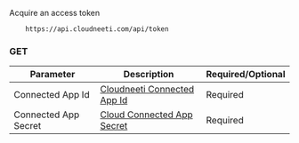 Acquire an access token

        https://api.cloudneeti.com/api/token

### GET

| Parameter           |           Description                                |           Required/Optional  |
|-----------|----------------------------------------------------------------|----------------------------|
| Connected App Id   |          [Cloudneeti Connected App Id​](#license-id)                  | Required|
| Connected App Secret   |          [Cloud Connected App Secret](#account-id)                          | Required|

